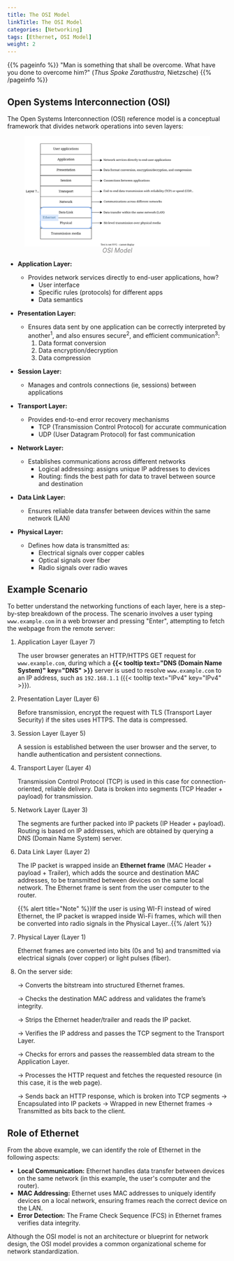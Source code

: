 ```yaml
---
title: The OSI Model
linkTitle: The OSI Model
categories: [Networking]
tags: [Ethernet, OSI Model]
weight: 2
---
```



{{% pageinfo %}}
"Man is something that shall be overcome. What have you done to overcome him?" (_Thus Spoke Zarathustra_, Nietzsche)
{{% /pageinfo %}}



## Open Systems Interconnection (OSI)

The Open Systems Interconnection (OSI) reference model is a conceptual framework that divides network operations into seven layers:


<figure style="display: flex; flex-direction: column; align-items: center; text-align: center;">
  <img src="osi-model-1.svg" alt="OSI Model" style="max-width: 100%;">
  <figcaption style="font-style: italic; color: gray;">OSI Model</figcaption>
</figure>

* **Application Layer:**
    * Provides ​network services directly to end-user applications, how?
        * User interface
        * Specific rules (protocols) for different apps
        * Data semantics
* **Presentation Layer:**   
    * Ensures data sent by one application can be correctly interpreted by another<sup>1</sup>, and also ensures secure<sup>2</sup>, and efficient communication<sup>3</sup>:
        1. Data format conversion
        2. Data encryption/decryption
        3. Data compression

* **Session Layer:**
    * Manages and controls connections (ie, sessions) between applications     

* **Transport Layer:** 
    * Provides end-to-end error recovery mechanisms
        - TCP (Transmission Control Protocol) for accurate communication
        - UDP (User Datagram Protocol) for fast communication

* **Network Layer:** 
    * Establishes communications across different networks
        - Logical addressing: assigns unique IP addresses to devices
        - Routing: finds the best path for data to travel between source and destination

* **Data Link Layer:** 
    * Ensures ​reliable data transfer between devices within the same network (LAN)

* **Physical Layer:** 
    * Defines how data is transmitted as:
        * Electrical signals over copper cables
        * Optical signals over fiber
        * Radio signals over radio waves






## Example Scenario

To better understand the networking functions of each layer, here is a step-by-step breakdown of the process. The scenario involves a user typing `www.example.com` in a web browser and pressing "Enter", attempting to fetch the webpage from the remote server:

1. Application Layer (Layer 7)  

    The user browser generates an ​HTTP/HTTPS GET request for `www.example.com`, during which a **{{< tooltip text="DNS (Domain Name System)" key="DNS" >}}** server is used to resolve `www.example.com` to an IP address, such as `192.168.1.1` ({{< tooltip text="IPv4" key="IPv4" >}}).

2. Presentation Layer (Layer 6) 

    Before transmission, encrypt the request with TLS (Transport Layer Security) if the sites uses HTTPS. The data is compressed.

3. Session Layer (Layer 5)   

    A session is established between the user browser and the server, to handle authentication and persistent connections.

4. Transport Layer (Layer 4)  

     Transmission Control Protocol (TCP) is used in this case for connection-oriented, reliable delivery. Data is broken into ​segments (TCP Header + payload) for transmission.

5. Network Layer (Layer 3)     

    The segments are further packed into IP packets (IP Header + payload). Routing is based on IP addresses, which are obtained by querying a DNS (Domain Name System) server.

6. Data Link Layer (Layer 2)   

    The IP packet is wrapped inside an **Ethernet frame** (MAC Header + payload + Trailer), which adds the source and destination MAC addresses, to be transmitted between devices on the ​same local network. The Ethernet frame is sent from the user computer to the router.     
    
    {{% alert title="Note" %}}If the user is using WI-FI instead of wired Ethernet, the IP packet is wrapped inside Wi-Fi frames, which will then be converted into ​radio signals in the Physical Layer..{{% /alert %}}


7. Physical Layer (Layer 1)

    Ethernet frames are converted into ​bits (0s and 1s) and transmitted via ​electrical signals (over copper) or ​light pulses (fiber).

8. On the server side:  

    &rarr; Converts the bitstream into structured ​Ethernet frames. 

    &rarr; Checks the ​destination MAC address and validates the frame’s integrity.   

    &rarr; Strips the Ethernet header/trailer and reads the IP packet.   

    &rarr; Verifies the IP address and passes the TCP segment to the Transport Layer.   

    &rarr; Checks for errors and passes the reassembled data stream to the Application Layer.  

    &rarr; Processes the HTTP request and fetches the requested resource (in this case, it is the web page).  

    &rarr; Sends back an HTTP response, which is broken into TCP segments  &rarr;  ​Encapsulated into IP packets &rarr;  ​Wrapped in new Ethernet frames &rarr;  ​Transmitted as bits back to the client.



## Role of Ethernet


From the above example, we can identify the role of Ethernet in the following aspects:

* **Local Communication:** Ethernet handles data transfer between devices on the same network (in this example, the user's computer and the router).
* **MAC Addressing:** Ethernet uses MAC addresses to uniquely identify devices on a ​local network, ensuring frames reach the correct device on the LAN.
* **​Error Detection:** The Frame Check Sequence (FCS) in Ethernet frames verifies data integrity.


Although the OSI model is not an architecture or blueprint for network design, the OSI model provides a common organizational scheme for network standardization.





